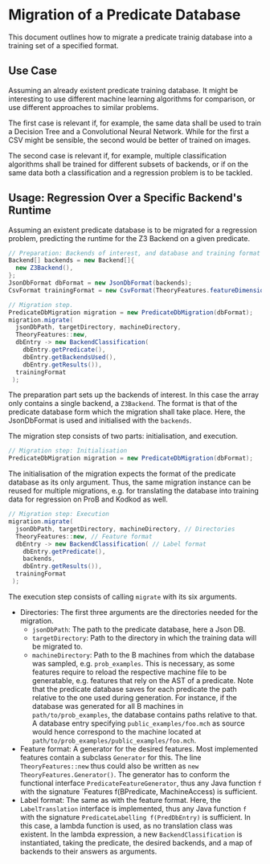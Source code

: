 # Migration of a Predicate Database

This document outlines how to migrate a predicate trainig database into
a training set of a specified format.

## Use Case

Assuming an already existent predicate training database.
It might be interesting to use different machine learning algorithms
for comparison,
or use different approaches to similar problems.

The first case is relevant if, for example, the same data shall be used to
train a Decision Tree and a Convolutional Neural Network.
While for the first a CSV might be sensible,
the second would be better of trained on images.

The second case is relevant if, for example,
multiple classification algorithms shall be trained for different subsets of
backends, or if on the same data both a classification and a regression problem
is to be tackled.

## Usage: Regression Over a Specific Backend's Runtime

Assuming an existent predicate database is to be migrated for a
regression problem,
predicting the runtime for the Z3 Backend on a given predicate.

```java
// Preparation: Backends of interest, and database and training format
Backend[] backends = new Backend[]{
  new Z3Backend(),
};
JsonDbFormat dbFormat = new JsonDbFormat(backends);
CsvFormat trainingFormat = new CsvFormat(TheoryFeatures.featureDimension, 1);

// Migration step.
PredicateDbMigration migration = new PredicateDbMigration(dbFormat);
migration.migrate(
  jsonDbPath, targetDirectory, machineDirectory,
  TheoryFeatures::new,
  dbEntry -> new BackendClassification(
    dbEntry.getPredicate(),
    dbEntry.getBackendsUsed(),
    dbEntry.getResults()),
  trainingFormat
 );
```

The preparation part sets up the backends of interest.
In this case the array only contains a single backend, a `Z3Backend`.
The format is that of the predicate database form which the migration shall
take place. Here, the JsonDbFormat is used and initialised with the `backends`.

The migration step consists of two parts: initialisation, and execution.

```java
// Migration step: Initialisation
PredicateDbMigration migration = new PredicateDbMigration(dbFormat);
```

The initialisation of the migration expects the format of the
predicate database as its only argument.
Thus, the same migration instance can be reused for multiple migrations,
e.g. for translating the database into training data for regression on
ProB and Kodkod as well.

```java
// Migration step: Execution
migration.migrate(
  jsonDbPath, targetDirectory, machineDirectory, // Directories
  TheoryFeatures::new, // Feature format
  dbEntry -> new BackendClassification( // Label format
    dbEntry.getPredicate(),
    backends,
    dbEntry.getResults()),
  trainingFormat
 );
```

The execution step consists of calling `migrate` with its six arguments.

* Directories:
  The first three arguments are the directories needed for the migration.
  * `jsonDbPath`: The path to the predicate database, here a Json DB.
  * `targetDirectory`: Path to the directory in which the training data will be
    migrated to.
  * `machineDirectory`: Path to the B machines from which the database
    was sampled, e.g. `prob_examples`.
    This is necessary, as some features require to reload the respective
    machine file to be generatable, e.g. features that rely on the AST
    of a predicate.
    Note that the predicate database saves for each predicate the path
    relative to the one used during generation.
    For instance, if the database was generated for all B machines in
    `path/to/prob_examples`, the database contains paths relative to that.
    A database entry specifying `public_examples/foo.mch` as source
    would hence correspond to the machine located at
    `path/to/prob_examples/public_examples/foo.mch`.
* Feature format:
  A generator for the desired features. Most implemented features contain
  a subclass `Generator` for this. The line `TheoryFeatures::new`
  thus could also be written as
  `new TheoryFeatures.Generator()`.
  The generator has to conform the functional interface
  `PredicateFeatureGenerator`, thus any Java function `f` with the signature
  `Features f(BPredicate, MachineAccess) is sufficient.
* Label format:
  The same as with the feature format.
  Here, the `LabelTranslation` interface is implemented,
  thus any Java function `f` with the signature
  `PredicateLabelling f(PredDbEntry)` is sufficient.
  In this case, a lambda function is used, as no translation class was existent.
  In the lambda expression, a new `BackendClassification` is instantiated,
  taking the predicate, the desired backends,
  and a map of backends to their answers as arguments.
